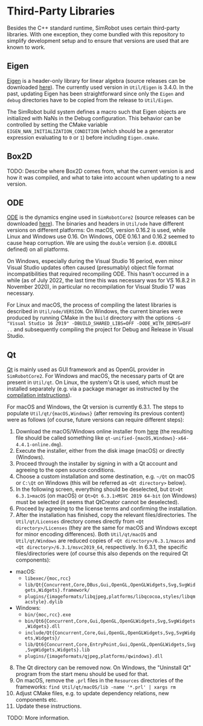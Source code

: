 # Third-Party Libraries

Besides the C++ standard runtime, SimRobot uses certain third-party libraries. With one exception, they come bundled with this repository to simplify development setup and to ensure that versions are used that are known to work.

## Eigen

[Eigen](https://eigen.tuxfamily.org) is a header-only library for linear algebra (source releases can be downloaded [here](https://gitlab.com/libeigen/eigen/-/releases)). The currently used version in `Util/Eigen` is 3.4.0. In the past, updating Eigen has been straightforward since only the `Eigen` and `debug` directories have to be copied from the release to `Util/Eigen`.

The SimRobot build system defines a macro such that Eigen objects are initialized with NaNs in the Debug configuration. This behavior can be controlled by setting the CMake variable `EIGEN_NAN_INITIALIZATION_CONDITION` (which should be a generator expression evaluating to `0` or `1`) before including `Eigen.cmake`.

## Box2D

TODO: Describe where Box2D comes from, what the current version is and how it was compiled, and what to take into account when updating to a new version.

## ODE

[ODE](https://ode.org/) is the dynamics engine used in `SimRobotCore2` (source releases can be downloaded [here](https://bitbucket.org/odedevs/ode/downloads/)). The binaries and headers in `Util/ode` have different versions on different platforms: On macOS, version 0.16.2 is used, while Linux and Windows use 0.16. On Windows, ODE 0.16.1 and 0.16.2 seemed to cause heap corruption. We are using the `double` version (i.e. `dDOUBLE` defined) on all platforms.

On Windows, especially during the Visual Studio 16 period, even minor Visual Studio updates often caused (presumably) object file format incompatibilities that required recompiling ODE. This hasn't occurred in a while (as of July 2022, the last time this was necessary was for VS 16.8.2 in November 2020), in particular no recompilation for Visual Studio 17 was necessary.

For Linux and macOS, the process of compiling the latest libraries is described in `Util/ode/VERSION`. On Windows, the current binaries were produced by running CMake in the `build` directory with the options `-G "Visual Studio 16 2019" -DBUILD_SHARED_LIBS=OFF -DODE_WITH_DEMOS=OFF ..` and subsequently compiling the project for Debug and Release in Visual Studio.

## Qt

[Qt](https://www.qt.io/) is mainly used as GUI framework and as OpenGL provider in `SimRobotCore2`. For Windows and macOS, the necessary parts of Qt are present in `Util/qt`. On Linux, the system's Qt is used, which must be installed separately (e.g. via a package manager as instructed by the [compilation intstructions](/README.md#linux)).

For macOS and Windows, the Qt version is currently 6.3.1. The steps to populate `Util/qt/{macOS,Windows}` (after removing its previous content) were as follows (of course, future versions can require different steps):
1. Download the macOS/Windows online installer from [here](https://www.qt.io/download-qt-installer) (the resulting file should be called something like `qt-unified-{macOS,Windows}-x64-4.4.1-online.dmg`).
2. Execute the installer, either from the disk image (macOS) or directly (Windows).
3. Proceed through the installer by signing in with a Qt account and agreeing to the open source conditions.
4. Choose a custom installation and some destination, e.g. `~/Qt` on macOS or `C:\Qt` on Windows (this will be referred as `<Qt directory>` below).
5. In the following screen, everything should be deselected, but `Qt>Qt 6.3.1>macOS` (on macOS) or `Qt>Qt 6.3.1>MSVC 2019 64-bit` (on Windows) must be selected (it seems that QtCreator cannot be deselected).
6. Proceed by agreeing to the license terms and confirming the installation.
7. After the installation has finished, copy the relevant files/directories. The `Util/qt/Licenses` directory comes directly from `<Qt directory>/Licenses` (they are the same for macOS and Windows except for minor encoding differences). Both `Util/qt/macOS` and `Util/qt/Windows` are reduced copies of `<Qt directory>/6.3.1/macos` and `<Qt directory>/6.3.1/msvc2019_64`, respectively. In 6.3.1, the specific files/directories were (of course this also depends on the required Qt components):
- macOS:
  - `libexec/{moc,rcc}`
  - `lib/Qt{Concurrent,Core,DBus,Gui,OpenGL,OpenGLWidgets,Svg,SvgWidgets,Widgets}.framework/`
  - `plugins/{imageformats/libqjpeg,platforms/libqcocoa,styles/libqmacstyle}.dylib`
- Windows:
  - `bin/{moc,rcc}.exe`
  - `bin/Qt6{Concurrent,Core,Gui,OpenGL,OpenGLWidgets,Svg,SvgWidgets,Widgets}.dll`
  - `include/Qt{Concurrent,Core,Gui,OpenGL,OpenGLWidgets,Svg,SvgWidgets,Widgets}/`
  - `lib/Qt6{Concurrent,Core,EntryPoint,Gui,OpenGL,OpenGLWidgets,Svg,SvgWidgets,Widgets}.lib`
  - `plugins/{imageformats/qjpeg,platforms/qwindows}.dll`
8. The Qt directory can be removed now. On Windows, the "Uninstall Qt" program from the start menu should be used for that.
9. On macOS, remove the `.prl` files in the `Resources` directories of the frameworks: `find Util/qt/macOS/lib -name '*.prl' | xargs rm`
10. Adjust CMake files, e.g. to update dependency relations, new components etc.
11. Update these instructions.

TODO: More information.
